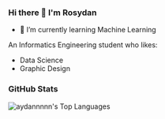 ### Hi there 👋 I'm Rosydan

- 🌱 I’m currently learning Machine Learning

An Informatics Engineering student who likes:
* Data Science
* Graphic Design

### GitHub Stats
![aydannnnn's Top Languages](https://github-readme-stats.vercel.app/api/top-langs/?username=aydannnnn&theme=algolia&show_icons=true&hide_border=false&layout=compact)
